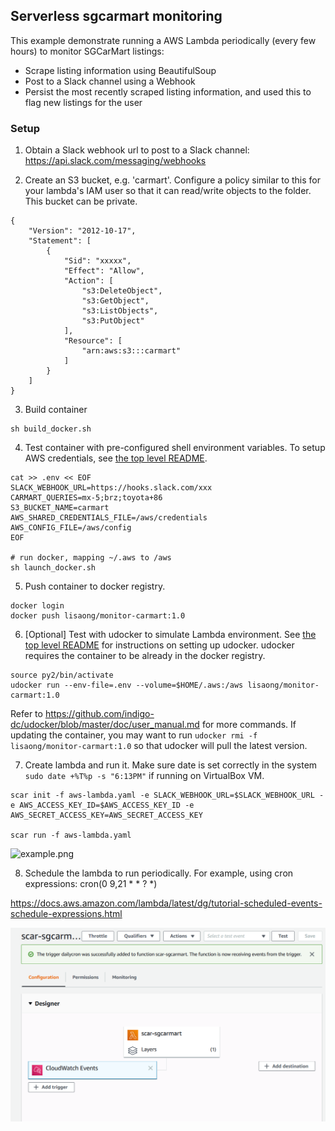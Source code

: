 ## Serverless sgcarmart monitoring

This example demonstrate running a AWS Lambda periodically (every few hours) to monitor SGCarMart listings:
* Scrape listing information using BeautifulSoup
* Post to a Slack channel using a Webhook
* Persist the most recently scraped listing information, and used this to flag new listings for the user 

### Setup

1. Obtain a Slack webhook url to post to a Slack channel:
https://api.slack.com/messaging/webhooks

2. Create an S3 bucket, e.g. 'carmart'. Configure a policy similar to this for your lambda's IAM user so that it can read/write objects to the folder. This bucket can be private.
```
{
    "Version": "2012-10-17",
    "Statement": [
        {
            "Sid": "xxxxx",
            "Effect": "Allow",
            "Action": [
                "s3:DeleteObject",
                "s3:GetObject",
                "s3:ListObjects",
                "s3:PutObject"
            ],
            "Resource": [
                "arn:aws:s3:::carmart"
            ]
        }
    ]
}
```

3. Build container
```
sh build_docker.sh
```

4. Test container with pre-configured shell environment variables. To setup AWS credentials, see [the top level README](../README.md).

```
cat >> .env << EOF
SLACK_WEBHOOK_URL=https://hooks.slack.com/xxx
CARMART_QUERIES=mx-5;brz;toyota+86
S3_BUCKET_NAME=carmart
AWS_SHARED_CREDENTIALS_FILE=/aws/credentials
AWS_CONFIG_FILE=/aws/config
EOF

# run docker, mapping ~/.aws to /aws
sh launch_docker.sh
```

5. Push container to docker registry.
```
docker login
docker push lisaong/monitor-carmart:1.0
```

6. [Optional] Test with udocker to simulate Lambda environment. See [the top level README](../README.md) for instructions on setting up udocker. udocker requires the container to be already in the docker registry.
```
source py2/bin/activate
udocker run --env-file=.env --volume=$HOME/.aws:/aws lisaong/monitor-carmart:1.0
```
Refer to https://github.com/indigo-dc/udocker/blob/master/doc/user_manual.md for more commands. If updating the container, you may want to run `udocker rmi -f lisaong/monitor-carmart:1.0` so that udocker will pull the latest version.

7. Create lambda and run it. Make sure date is set correctly in the system `sudo date +%T%p -s "6:13PM"` if running on VirtualBox VM.
```
scar init -f aws-lambda.yaml -e SLACK_WEBHOOK_URL=$SLACK_WEBHOOK_URL -e AWS_ACCESS_KEY_ID=$AWS_ACCESS_KEY_ID -e AWS_SECRET_ACCESS_KEY=AWS_SECRET_ACCESS_KEY

scar run -f aws-lambda.yaml
```

![example.png](example.png)

8. Schedule the lambda to run periodically. For example, using cron expressions: cron(0 9,21 * * ? *)

https://docs.aws.amazon.com/lambda/latest/dg/tutorial-scheduled-events-schedule-expressions.html

![example2.png](example2.png)
